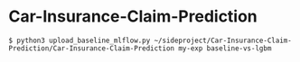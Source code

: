 # Car-Insurance-Claim-Prediction

```
$ python3 upload_baseline_mlflow.py ~/sideproject/Car-Insurance-Claim-Prediction/Car-Insurance-Claim-Prediction my-exp baseline-vs-lgbm
```